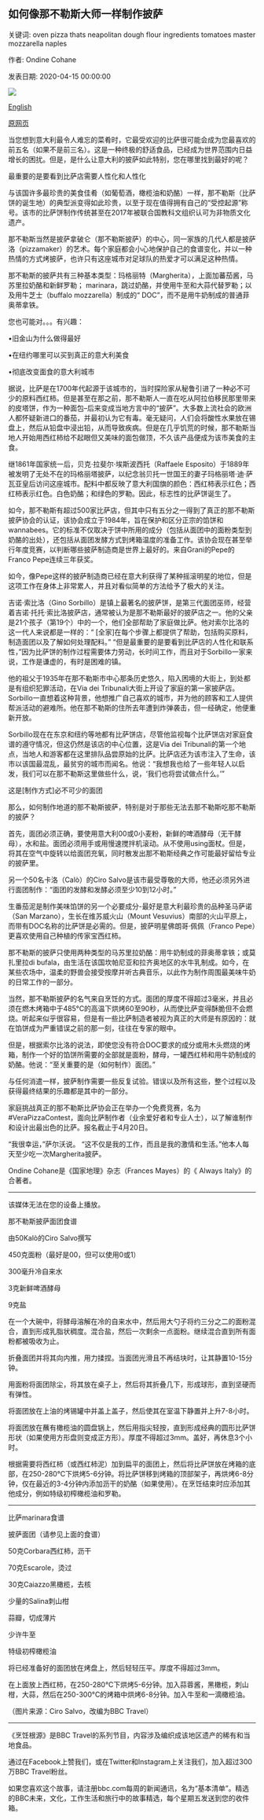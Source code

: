 ## 如何像那不勒斯大师一样制作披萨

关键词: oven pizza thats neapolitan dough flour ingredients tomatoes master mozzarella naples

作者: Ondine Cohane

发表日期: 2020-04-15 00:00:00

![](https://ichef.bbci.co.uk/wwfeatures/live/624_351/images/live/p0/89/l9/p089l97w.jpg)

[English](How%20to%20make%20pizza%20like%20a%20Neapolitan%20master.md)

[原网页](https://www.bbc.com/travel/story/20200415-how-to-make-pizza-like-a-neapolitan-master)

当您想到意大利最令人难忘的菜肴时，它最受欢迎的比萨很可能会成为您最喜欢的前五名（如果不是前三名）。这是一种终极的舒适食品，已经成为世界范围内日益增长的困扰。但是，是什么让意大利的披萨如此特别，您在哪里找到最好的呢？

最重要的是要看到比萨店需要人性化和人性化

与该国许多最珍贵的美食佳肴（如葡萄酒，橄榄油和奶酪）一样，那不勒斯（比萨饼的诞生地）的典型派变得如此珍贵，以至于现在值得拥有自己的“受控起源”称号。该市的比萨饼制作传统甚至在2017年被联合国教科文组织认可为非物质文化遗产。

那不勒斯当然是披萨拿破仑（那不勒斯披萨）的中心，同一家族的几代人都是披萨洛（pizzamaker）的艺术。每个家庭都会小心地保护自己的食谱变化，并以一种热情的方式烤披萨，也许只有这座城市对足球队的热爱才可以满足这种热情。

那不勒斯的披萨共有三种基本类型：玛格丽特（Margherita），上面加蕃茄酱，马苏里拉奶酪和新鲜罗勒； marinara，跳过奶酪，并使用牛至和大蒜代替罗勒；以及用牛芝士（buffalo mozzarella）制成的“ DOC”，而不是用牛奶制成的普通菲奥蒂拿铁。

您也可能对。。。有兴趣：

•旧金山为什么做得最好

•在纽约哪里可以买到真正的意大利美食

•彻底改变面食的意大利城市

据说，比萨是在1700年代起源于该城市的，当时探险家从秘鲁引进了一种必不可少的原料西红柿。但是甚至在那之前，那不勒斯人一直在吃从阿拉伯移民那里带来的皮塔饼，作为一种面包–后来变成当地方言中的“披萨”。大多数上流社会的欧洲人都怀疑新进口的番茄，并最初认为它有毒。毫无疑问，人们会将酸性水果放在锡盘上，然后从铅盘中浸出铅，从而导致疾病。但是在几乎饥荒的时候，那不勒斯当地人开始用西红柿给不起眼但又美味的面包做顶，不久该产品便成为该市美食的主食。

继1861年国家统一后，贝克·拉斐尔·埃斯波西托（Raffaele Esposito）于1889年被发明了无处不在的玛格丽塔披萨，以纪念翁贝托一世国王的妻子玛格丽塔·迪·萨瓦亚皇后访问这座城市。配料中都反映了意大利国旗的颜色：西红柿表示红色；西红柿表示红色。白色奶酪；和绿色的罗勒。因此，标志性的比萨饼诞生了。

如今，那不勒斯有超过500家比萨店，但其中只有五分之一得到了真正的那不勒斯披萨协会的认证，该协会成立于1984年，旨在保护和区分正宗的馅饼和wannabees。它的标准不仅取决于饼中所用的成分（包括从面团中的面粉类型到奶酪的出处），还包括从面团发酵方式到烤箱温度的准备工作。该协会现在甚至举行年度竞赛，以判断哪些披萨制造商是世界上最好的。来自Grani的Pepe的Franco Pepe连续三年获奖。

如今，像Pepe这样的披萨制造商已经在意大利获得了某种摇滚明星的地位，但是这项工作在身体上非常累人，并且对看似简单的方法给予了极大的关注。

吉诺·索比洛（Gino Sorbillo）是镇上最著名的披萨饼，是第三代面团巫师，经营着吉诺·托托·索比洛披萨店，通常被认为是那不勒斯最好的披萨店之一。他的父亲是21个孩子（第19个）中的一个，他们全部帮助了家庭做比萨。他对索尔比洛的这一代人来说都是一样的：“ [全家]在每个步骤上都提供了帮助，包括购买原料，制造面团以及了解如何处理配料。” “但是最重要的是要看到比萨店的人性化和联系性，”因为比萨饼的制作过程需要体力劳动，长时间工作，而且对于Sorbillo一家来说，工作是谦虚的，有时是困难的镇。

他的祖父于1935年在那不勒斯市中心那条历史悠久，陷入困境的大街上，到处都是有组织犯罪活动，在Via dei Tribunali大街上开设了家庭的第一家披萨店。 Sorbillo一直想着这种背景，他想推广自己喜欢的城市，并为他的顾客和工人提供帮派活动的避难所。他在那不勒斯的住所去年遭到炸弹袭击，但一经确定，他便重新开放。

Sorbillo现在在东京和纽约等地都有比萨饼店，尽管他监视每个比萨饼店对家庭食谱的遵守情况，但这仍然是该店的中心位置，这是Via dei Tribunali的第一个地点，当地人和游客都在这里排队品尝原始的比萨。比萨店还为该市注入了生命，该市以该国最混乱，最贫穷的城市而闻名。他说：“我想我也给了一些年轻人以启发，我们可以在那不勒斯这里做些什么，说，‘我们也将尝试做点什么。’”

这是[制作方式]必不可少的面团

那么，如何制作地道的那不勒斯披萨，特别是对于那些无法去那不勒斯吃那不勒斯的披萨？

首先，面团必须正确，要使用意大利00或0小麦粉，新鲜的啤酒酵母（无干酵母），水和盐。面团必须用手或用慢速搅拌机滚动。从不使用using面杖。但是，将其在空气中旋转以给面团充氧，同时散发出那不勒斯经典之作可能最好留给专业的披萨里。

另一个50名卡洛（Calò）的Ciro Salvo是该市最受尊敬的大师，他还必须另外进行面团制作：“面团的发酵和发酵必须至少10到12小时。”

生番茄泥是制作美味馅饼的另一个必要成分-最好是意大利最珍贵的品种圣马萨诺（San Marzano），生长在维苏威火山（Mount Vesuvius）南部的火山平原上，而带有DOC名称的比萨饼是必需的。但是，披萨明星佛朗哥·佩佩（Franco Pepe）更喜欢使用自己种植的传家宝西红柿。

那不勒斯的披萨只使用两种类型的马苏里拉奶酪：用牛奶制成的菲奥蒂拿铁；或莫扎里拉di bufala，由生活在该国坎帕尼亚和拉齐奥地区的水牛乳制成。如今，在某些农场中，温柔的野兽会接受按摩并听古典音乐，以此作为制作周围最美味牛奶的日常工作的一部分。

当然，那不勒斯披萨的名气来自烹饪的方式。面团的厚度不得超过3毫米，并且必须在燃木烤箱中于485°C的高温下烘烤60至90秒，从而使比萨变得酥脆但不会燃烧。听起来似乎很容易，但是有一些比萨制造者被视为真正的大师是有原因的：就在馅饼成为严重错误之前的那一刻，往往在专家的眼中。

但是，根据索尔比洛的说法，即使您没有符合DOC要求的成分或用木头燃烧的烤箱，制作一个好的馅饼所需要的全部就是面粉，酵母，一罐西红柿和用牛奶制成的奶酪。他说：“至关重要的是（如何制作）面团。”

与任何消遣一样，披萨制作需要一些反复试验。错误以及所有这些，整个过程以及获得最终结果的乐趣都是其中的一部分。

家庭挑战真正的那不勒斯比萨协会正在举办一个免费竞赛，名为\#VeraPizzaContest，面向比萨制作者（业余爱好者和专业人士），以了解谁制作和设计出最出色的比萨。报名截止于4月20日。

“我很幸运，”萨尔沃说。 “这不仅是我的工作，而且是我的激情和生活。”他本人每天至少吃一次Margherita披萨。

Ondine Cohane是《国家地理》杂志（Frances Mayes）的《 Alw​​ays Italy》的合著者。

***

该媒体无法在您的设备上播放。

那不勒斯披萨面团食谱

由50Kalò的Ciro Salvo撰写

450克面粉（最好是00，但可以使用0或1）

300毫升冷自来水

3克新鲜啤酒酵母

9克盐

在一个大碗中，将酵母溶解在冷的自来水中，然后用大勺子将约三分之二的面粉混合，直到形成乳脂状稠度。混合盐，然后一次剩余一点面粉。继续混合直到所有面粉都被吸收为止。

折叠面团并将其向内推，用力揉捏。当面团光滑且不再结块时，让其静置10-15分钟。

用面粉将面团除尘，将其放在桌子上，然后将其折叠几下，形成球形，直到坚硬而有弹性。

将面团放在上油的烤锡罐中并盖上盖子，然后使其在室温下静置并上升7-8小时。

将面团放在蘸有橄榄油的圆盘锅上，然后用指尖轻按，直到形成经典的圆形比萨饼形状（如果使用方形盘则变成正方形）。厚度不得超过3mm。盖好，再休息3个小时。

根据需要将西红柿（或西红柿泥）加到扁平的面团上，然后将比萨饼放在烤箱的底部，在250-280°C下烘烤5-6分钟。将比萨饼移到烤箱的顶部架子，再烘烤6-8分钟，仅在最近的3-4分钟内添加沥干的奶酪（如果使用）。在烹饪结束时应添加其他成分，例如特级初榨橄榄油和罗勒。

---

比萨marinara食谱



披萨面团（请参见上面的食谱）

50克Corbara西红柿，沥干

70克Escarole，烫过

30克Caiazzo黑橄榄，去核

少量的Salina刺山柑

蒜瓣，切成薄片

少许牛至

特级初榨橄榄油

将已经准备好的面团放在烤盘上，然后轻轻压平。厚度不得超过3mm。

在上面放上西红柿，在250-280°C下烘烤5-6分钟。加入蒜蓉酱，黑橄榄，刺山柑，大蒜，然后在250-300°C的烤箱中烘烤6-8分钟。加入牛至和一滴橄榄油。

（图片来源：Ciro Salvo，改编为BBC Travel）

***

《烹饪根源》是BBC Travel的系列节目，内容涉及编织成该地区遗产的稀有和当地食品。

通过在Facebook上赞我们，或在Twitter和Instagram上关注我们，加入超过300万BBC Travel粉丝。

如果您喜欢这个故事，请注册bbc.com每周的新闻通讯，名为“基本清单”。精选的BBC未来，文化，工作生活和旅行中的故事精选，每个星期五发送到您的收件箱。